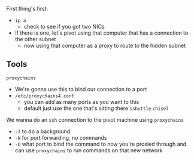First thing's first:
- `ip a`
	- check to see if you got two NICs
- If there is one, let's pivot using that computer that has a connection to the other subnet
	- now using that computer as a proxy to route to the hidden subnet

## Tools
`proxychains`
- We're gonna use this to bind our connection to a port
- `/etc/proxychains4.conf`
	- you can add as many ports as you want to this
	- default just use the one that's sitting there
`sshuttle`
`chisel`

We wanna do an `ssh` connection to the pivot machine using `proxychains`
- `-f` to do a background
- `-N` for port forwarding, no commands
- `-D` what port to bind the command to
now you're proxied through and can use `proxychains` to run commands on that new network